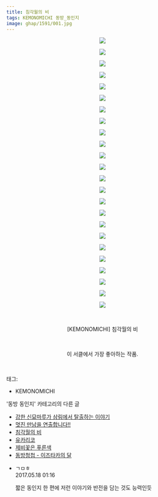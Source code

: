 ```yaml
---
title: 침각월의 비
tags: KEMONOMICHI 동방_동인지
image: ghap/1591/001.jpg
---
```

<div class="article">
<p style="text-align: center; clear: none; float: none;"><img src="{{ site.nasurl }}/ghap/1591/001.jpg"/></p>
<p style="text-align: center; clear: none; float: none;"><img src="{{ site.nasurl }}/ghap/1591/002.jpg"/></p>
<p style="text-align: center; clear: none; float: none;"><img src="{{ site.nasurl }}/ghap/1591/003.jpg"/></p>
<p style="text-align: center; clear: none; float: none;"><img src="{{ site.nasurl }}/ghap/1591/004.jpg"/></p>
<p style="text-align: center; clear: none; float: none;"><img src="{{ site.nasurl }}/ghap/1591/005.jpg"/></p>
<p style="text-align: center; clear: none; float: none;"><img src="{{ site.nasurl }}/ghap/1591/006.jpg"/></p>
<p style="text-align: center; clear: none; float: none;"><img src="{{ site.nasurl }}/ghap/1591/007.jpg"/></p>
<p style="text-align: center; clear: none; float: none;"><img src="{{ site.nasurl }}/ghap/1591/008.jpg"/></p>
<p style="text-align: center; clear: none; float: none;"><img src="{{ site.nasurl }}/ghap/1591/009.jpg"/></p>
<p style="text-align: center; clear: none; float: none;"><img src="{{ site.nasurl }}/ghap/1591/010.jpg"/></p>
<p style="text-align: center; clear: none; float: none;"><img src="{{ site.nasurl }}/ghap/1591/011.jpg"/></p>
<p style="text-align: center; clear: none; float: none;"><img src="{{ site.nasurl }}/ghap/1591/012.jpg"/></p>
<p style="text-align: center; clear: none; float: none;"><img src="{{ site.nasurl }}/ghap/1591/013.jpg"/></p>
<p style="text-align: center; clear: none; float: none;"><img src="{{ site.nasurl }}/ghap/1591/014.jpg"/></p>
<p style="text-align: center; clear: none; float: none;"><img src="{{ site.nasurl }}/ghap/1591/015.jpg"/></p>
<p style="text-align: center; clear: none; float: none;"><img src="{{ site.nasurl }}/ghap/1591/016.jpg"/></p>
<p style="text-align: center; clear: none; float: none;"><img src="{{ site.nasurl }}/ghap/1591/017.jpg"/></p>
<p style="text-align: center; clear: none; float: none;"><img src="{{ site.nasurl }}/ghap/1591/018.jpg"/></p>
<p style="text-align: center; clear: none; float: none;"><img src="{{ site.nasurl }}/ghap/1591/019.jpg"/></p>
<p style="text-align: center; clear: none; float: none;"><img src="{{ site.nasurl }}/ghap/1591/020.jpg"/></p>
<p style="text-align: center; clear: none; float: none;"><img src="{{ site.nasurl }}/ghap/1591/021.jpg"/></p>
<p style="text-align: center; clear: none; float: none;"><img src="{{ site.nasurl }}/ghap/1591/022.jpg"/></p>
<p style="text-align: center; clear: none; float: none;"><img src="{{ site.nasurl }}/ghap/1591/023.jpg"/></p>
<p style="text-align: center; clear: none; float: none;"><img src="{{ site.nasurl }}/ghap/1591/024.jpg"/></p>
<p style="text-align: center; clear: none; float: none;"><br/></p>
<p style="text-align: center; clear: none; float: none;">[KEMONOMICHI] 침각월의 비</p>
<p style="text-align: center; clear: none; float: none;"><br/></p>
<p style="text-align: center; clear: none; float: none;">이 서클에서 가장 좋아하는 작품.</p>
<p><br/></p>
</div><div class="tagTrail">
<p>태그: </p>
<ul>
<li>KEMONOMICHI</li>
</ul>
</div><div class="another">
<p>'동방 동인지' 카테고리의 다른 글</p>
<ul>
<li><a href="/2016-08-15-ghap_1593">강한 신묘마루가 삼림에서 탈출하는 이야기</a></li>
<li><a href="/2016-08-15-ghap_1592">멋진 만남을 연출합니다!!</a></li>
<li><a href="/2016-08-15-ghap_1591">침각월의 비</a></li>
<li><a href="/2016-08-15-ghap_1590">유카리코</a></li>
<li><a href="/2016-08-15-ghap_1588">제비꽃은 푸른색</a></li>
<li><a href="/2016-08-15-ghap_1586">동방청첩 - 이즈타카의 달</a></li>
</ul>
</div><div class="cb_module cb_fluid">
<div class="cb_wrt cb_profile">
<div class="comment">
<ul>
<li class="cb_thumb_off" id="comment14991791">
<div class="cb_comment_area">
<div class="cb_info_area">
<div class="cb_section">
<span class="cb_nick_name">ㄱㅁㅎ</span>
</div>
<div class="cb_section">
<span class="cb_date">2017.05.18 01:16 </span>
</div>
</div>
<div class="cb_dsc_comment">
<p class="cb_dsc">
											짧은 동인지 한 편에 저런 이야기와 반전을 담는 것도 능력인듯
										</p>
</div>
</div></li>
</ul>
</div>
</div><!-- commentList close -->
</div>
